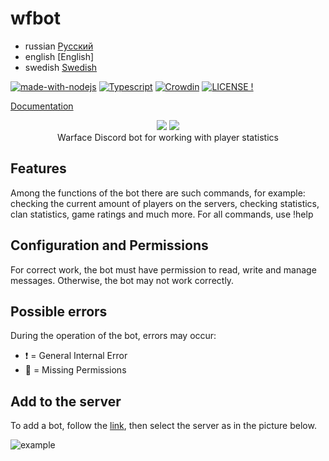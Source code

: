 # wfbot
- russian [Русский](./README.md)
- english [English]
- swedish [Swedish](./README_se.md)

[![made-with-nodejs](https://img.shields.io/badge/Made%20with-Node.js-1f425f.svg)](https://nodejs.org)
[![Typescript](https://img.shields.io/badge/Written%20on-TypeScript-blue)](https://nodejs.org)
[![Crowdin](https://badges.crowdin.net/warface/localized.svg)](https://crowdin.com/project/warface)
[![LICENSE !](https://img.shields.io/github/license/GlobalArtLimited/wfbot.png)](https://github.com/GlobalArtLimited/wfbot/blob/master/LICENSE)

[Documentation](https://wfbot.cf/swagger/)

<p align="center">
    <a href="https://ru.warface.com"><img src="https://i.imgur.com/V32gM6h.png"></a> <a href="https://discord.com">
    <img src="https://i.imgur.com/80yu4rz.png"></a> 
    <br>
    Warface Discord bot for working with player statistics
</p>

## Features
Among the functions of the bot there are such commands, for example: checking the current amount of players on the servers, checking statistics, clan statistics, game ratings and much more.
For all commands, use !help

## Configuration and Permissions
For correct work, the bot must have permission to read, write and manage messages. Otherwise, the bot may not work correctly.

## Possible errors
During the operation of the bot, errors may occur:

- :heavy_exclamation_mark: = General Internal Error
- :no_entry_sign: = Missing Permissions

## Add to the server
To add a bot, follow the [link](https://discord.com/oauth2/authorize?client_id=800354757297438750&scope=bot+applications.commands&permissions=355392), then select the server as in the picture below.

![example](https://i.imgur.com/KCdUbpd.png)
